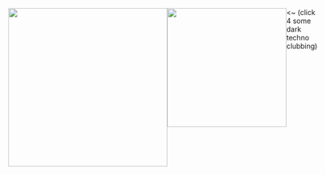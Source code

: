 <div style="display:flex;">
<img src="https://media0.giphy.com/media/v1.Y2lkPTc5MGI3NjExemFnOGp5Y2Flb2wxaDAydmxlYWs0dGdzbTc0MTd5amgzN2xzNDlqdCZlcD12MV9pbnRlcm5hbF9naWZfYnlfaWQmY3Q9Zw/13HBDT4QSTpveU/giphy.webp" width="320" />
<a href="https://www.youtube.com/watch?v=yqq_h6TpUNk&list=TLPQMjYwMTIwMjX-u1w2KKm0Hw&index=1" target="_blank"><img src="https://i.pinimg.com/736x/50/8d/de/508ddea28797cce814668ab5a083919d.jpg" width="240" height="240"></a> <~ (click 4 some dark techno clubbing)
</div>

